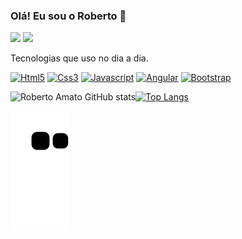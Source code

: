 ### Olá! Eu sou o Roberto 🤚


 <a href="https://wa.me/5511962060007"><img
            src="https://img.shields.io/badge/WhatsApp-25D366?style=for-the-badge&logo=whatsapp&logoColor=white"
            target="_blank"></a>
<a href = "mailto:robertoamatoz@gmail.com"><img src="https://img.shields.io/badge/Gmail-D14836?style=for-the-badge&logo=gmail&logoColor=white" target="_blank"></a>

Tecnologias que uso no dia a dia.

[![Html5](https://img.shields.io/badge/HTML5-E34F26?style=for-the-badge&logo=html5&logoColor=white)]()
[![Css3](	https://img.shields.io/badge/CSS3-1572B6?style=for-the-badge&logo=css3&logoColor=white)]()
[![Javascript](	https://img.shields.io/badge/JavaScript-F7DF1E?style=for-the-badge&logo=javascript&logoColor=black)]()
[![Angular](	https://img.shields.io/badge/Angular-DD0031?style=for-the-badge&logo=angular&logoColor=white)]()
[![Bootstrap](	https://img.shields.io/badge/Bootstrap-563D7C?style=for-the-badge&logo=bootstrap&logoColor=white)]()


![Roberto Amato GitHub stats](https://github-readme-stats.vercel.app/api?username=robertoamato&show_icons=true&theme=radical)[![Top Langs](https://github-readme-stats.vercel.app/api/top-langs/?username=robertoamato&layout=compact)](https://github.com/robertoamato/github-readme-stats)

![Snake animation](https://github.com/robertoamato/robertoamato/blob/output/github-contribution-grid-snake.svg)
